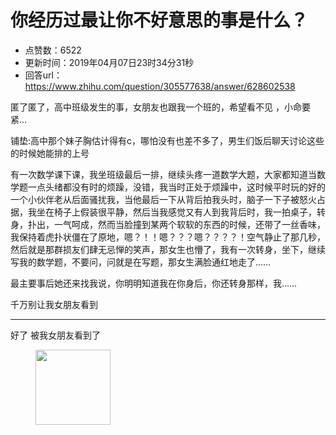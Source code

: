 # 你经历过最让你不好意思的事是什么？
- 点赞数：6522
- 更新时间：2019年04月07日23时34分31秒
- 回答url：https://www.zhihu.com/question/305577638/answer/628602538
<body>
 <p data-pid="Zi1tgkiM">匿了匿了，高中班级发生的事，女朋友也跟我一个班的，希望看不见 ，小命要紧…</p>
 <p data-pid="7EWaBfWo">铺垫:高中那个妹子胸估计得有c，哪怕没有也差不多了，男生们饭后聊天讨论这些的时候她能排的上号</p>
 <p data-pid="DX9k0-D6">有一次数学课下课，我坐班级最后一排，继续头疼一道数学大题，大家都知道当数学题一点头绪都没有时的烦躁，没错，我当时正处于烦躁中，这时候平时玩的好的一个小伙伴老从后面骚扰我，当他最后一下从背后拍我头时，脑子一下子被怒火占据，我坐在椅子上假装很平静，然后当我感觉又有人到我背后时，我一拍桌子，转身，扑出，一气呵成，然而当脸撞到某两个软软的东西的时候，还带了一丝香味，我保持着虎扑状僵在了原地，嗯？！！嗯？？？嗯？？？？！空气静止了那几秒，然后就是那群损友们肆无忌惮的笑声，那女生也懵了，我有一次转身，坐下，继续写我的数学题，不要问，问就是在写题，那女生满脸通红地走了……</p>
 <p data-pid="y5478SrA">最主要事后她还来找我说，你明明知道我在你身后，你还转身那样，我……</p>
 <p data-pid="SSe9MoZM">千万别让我女朋友看到</p>
 <hr>
 <p data-pid="EZ2YX5Lp">好了 被我女朋友看到了</p>
 <figure data-size="normal">
  <img src="https://pica.zhimg.com/50/v2-3b6d1c42a8b57051dde7cec3e78d4064_720w.jpg?source=1940ef5c" data-rawwidth="120" data-rawheight="108" data-size="normal" data-original-token="v2-3b6d1c42a8b57051dde7cec3e78d4064" class="content_image" width="120">
 </figure>
 <p></p>
</body>